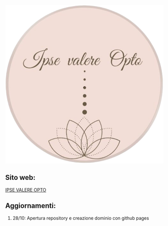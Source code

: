 ![](ideas/icona.png)

## Sito web:

[IPSE VALERE OPTO](https://c1aud1aa.github.io/ipse_valere_opto_website/)

## Aggiornamenti:

1. 28/10: Apertura repository e creazione dominio con github pages

